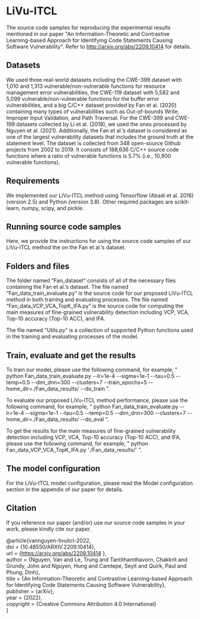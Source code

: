 # LiVu-ITCL

The source code samples for reproducing the experimental results mentioned in our paper "An Information-Theoretic and Contrastive Learning-based Approach for Identifying Code Statements Causing Software Vulnerability". Refer to http://arxiv.org/abs/2209.10414 for details.

## Datasets 

We used three real-world datasets including the CWE-399 dataset with 1,010 and 1,313 vulnerable/non-vulnerable functions for resource management error vulnerabilities, the CWE-119 dataset with 5,582 and 5,099 vulnerable/non-vulnerable functions for the buffer error vulnerabilities, and a big C/C++ dataset provided by Fan et al. (2020) containing many types of vulnerabilities such as Out-of-bounds Write, Improper Input Validation, and Path
Traversal. For the CWE-399 and CWE-199 datasets collected by Li et al. (2018), we used the ones processed by Nguyen et al. (2021). Additionally, the Fan et al.’s dataset is considered as one of the largest vulnerability datasets that includes the ground truth at the statement level. The dataset is collected
from 348 open-source Github projects from 2002 to 2019. It consists of 188,636 C/C++ source code functions where a ratio of vulnerable functions is 5.7% (i.e., 10,900 vulnerable functions).

## Requirements 

We implemented our LiVu-ITCL method using Tensorflow (Abadi et al. 2016) (version 2.5) and Python (version 3.8). Other required packages are scikit-learn, numpy, scipy, and pickle.

## Running source code samples

Here, we provide the instructions for using the source code samples of our LiVu-ITCL method the on the Fan et al.’s dataset.

## Folders and files

The folder named “Fan_dataset” consists of all of the necessary files containing the Fan et al.’s dataset. The file named “Fan_data_train_evaluate.py” is the source code for our proposed LiVu-ITCL method in both training and evaluating processes. The file named “Fan_data_VCP_VCA_TopK_IFA.py” is the source code for computing the main measures of fine-grained vulnerability detection including VCP, VCA, Top-10 accuracy (Top-10 ACC), and IFA.

The file named “Utils.py” is a collection of supported Python functions used in the training and evaluating processes of the model.

## Train, evaluate and get the results

To train our model, please use the following command, for example, " python Fan_data_train_evaluate.py --lr=1e-4 --sigma=1e-1 --tau=0.5 --temp=0.5 --dim_dnn=300 --clusters=7 --train_epochs=5 --home_dir=./Fan_data_results/ --do_train ".

To evaluate our proposed LiVu-ITCL method performance, please use the following command, for example, " python Fan_data_train_evaluate.py --lr=1e-4 --sigma=1e-1 --tau=0.5 --temp=0.5 --dim_dnn=300 --clusters=7 --home_dir=./Fan_data_results/ --do_eval ".

To get the results for the main measures of fine-grained vulnerability detection including VCP, VCA, Top-10 accuracy (Top-10 ACC), and IFA, please use the following command, for example, " python Fan_data_VCP_VCA_TopK_IFA.py './Fan_data_results/' ".

## The model configuration 

For the LiVu-ITCL model configuration, please read the Model configuration section in the appendix of our paper for details.

## Citation

If you reference our paper (and/or) use our source code samples in your work, please kindly cite our paper.

@article{vannguyen-livuitcl-2022,<br/>
  doi = {10.48550/ARXIV.2209.10414},<br/>
  url = {https://arxiv.org/abs/2209.10414 },<br/>
  author = {Nguyen, Van and Le, Trung and Tantithamthavorn, Chakkrit and Grundy, John and Nguyen, Hung and Camtepe, Seyit and Quirk, Paul and Phung, Dinh},<br/>
  title = {An Information-Theoretic and Contrastive Learning-based Approach for Identifying Code Statements Causing Software Vulnerability},<br/>
  publisher = {arXiv},<br/>
  year = {2022},<br/>
  copyright = {Creative Commons Attribution 4.0 International}<br/>
}
